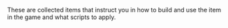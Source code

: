 These are collected items that instruct you in how to build and use the item in the game and what scripts to apply.